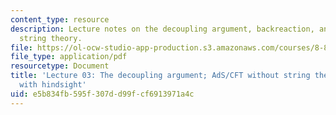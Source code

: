 ```yaml
---
content_type: resource
description: Lecture notes on the decoupling argument, backreaction, and AdS/CFT without
  string theory.
file: https://ol-ocw-studio-app-production.s3.amazonaws.com/courses/8-821-string-theory-fall-2008/e5b834fb595f307dd99fcf6913971a4c_lecture03.pdf
file_type: application/pdf
resourcetype: Document
title: 'Lecture 03: The decoupling argument; AdS/CFT without string theory, a discovery
  with hindsight'
uid: e5b834fb-595f-307d-d99f-cf6913971a4c
---
```

